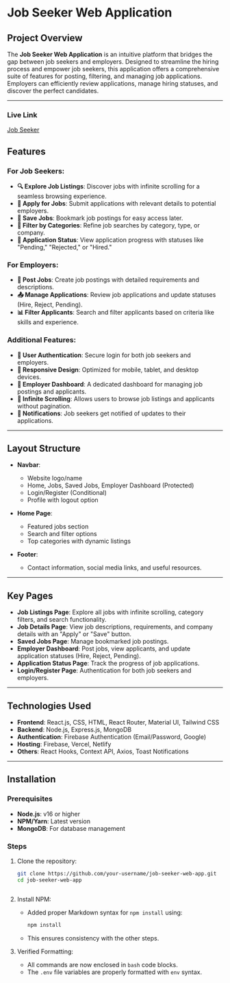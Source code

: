 # Job Seeker Web Application

## Project Overview
The **Job Seeker Web Application** is an intuitive platform that bridges the gap between job seekers and employers. Designed to streamline the hiring process and empower job seekers, this application offers a comprehensive suite of features for posting, filtering, and managing job applications. Employers can efficiently review applications, manage hiring statuses, and discover the perfect candidates.

---

### Live Link
[Job Seeker](https://job-seeker-d51b4.web.app/)

## Features

### For Job Seekers:
- **🔍 Explore Job Listings**: Discover jobs with infinite scrolling for a seamless browsing experience.
- **📄 Apply for Jobs**: Submit applications with relevant details to potential employers.
- **📂 Save Jobs**: Bookmark job postings for easy access later.
- **🔎 Filter by Categories**: Refine job searches by category, type, or company.
- **📜 Application Status**: View application progress with statuses like "Pending," "Rejected," or "Hired."

### For Employers:
- **📝 Post Jobs**: Create job postings with detailed requirements and descriptions.
- **📤 Manage Applications**: Review job applications and update statuses (Hire, Reject, Pending).
- **📊 Filter Applicants**: Search and filter applicants based on criteria like skills and experience.

### Additional Features:
- **🌟 User Authentication**: Secure login for both job seekers and employers.
- **📱 Responsive Design**: Optimized for mobile, tablet, and desktop devices.
- **💼 Employer Dashboard**: A dedicated dashboard for managing job postings and applicants.
- **🎯 Infinite Scrolling**: Allows users to browse job listings and applicants without pagination.
- **💬 Notifications**: Job seekers get notified of updates to their applications.

---

## Layout Structure

- **Navbar**:
  - Website logo/name
  - Home, Jobs, Saved Jobs, Employer Dashboard (Protected)
  - Login/Register (Conditional)
  - Profile with logout option

- **Home Page**:
  - Featured jobs section
  - Search and filter options
  - Top categories with dynamic listings

- **Footer**:
  - Contact information, social media links, and useful resources.

---

## Key Pages

- **Job Listings Page**: Explore all jobs with infinite scrolling, category filters, and search functionality.
- **Job Details Page**: View job descriptions, requirements, and company details with an "Apply" or "Save" button.
- **Saved Jobs Page**: Manage bookmarked job postings.
- **Employer Dashboard**: Post jobs, view applicants, and update application statuses (Hire, Reject, Pending).
- **Application Status Page**: Track the progress of job applications.
- **Login/Register Page**: Authentication for both job seekers and employers.

---

## Technologies Used

- **Frontend**: React.js, CSS, HTML, React Router, Material UI, Tailwind CSS
- **Backend**: Node.js, Express.js, MongoDB
- **Authentication**: Firebase Authentication (Email/Password, Google)
- **Hosting**: Firebase, Vercel, Netlify
- **Others**: React Hooks, Context API, Axios, Toast Notifications

---

## Installation

### Prerequisites

- **Node.js**: v16 or higher
- **NPM/Yarn**: Latest version
- **MongoDB**: For database management

### Steps

1. Clone the repository:
   ```bash
   git clone https://github.com/your-username/job-seeker-web-app.git
   cd job-seeker-web-app



2. Install NPM:
   - Added proper Markdown syntax for `npm install` using:
     ```bash
     npm install
     ```
   - This ensures consistency with the other steps.

3. Verified Formatting:
   - All commands are now enclosed in `bash` code blocks.
   - The `.env` file variables are properly formatted with `env` syntax.
